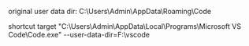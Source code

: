 original user data dir:
C:\Users\Admin\AppData\Roaming\Code

shortcut target
"C:\Users\Admin\AppData\Local\Programs\Microsoft VS Code\Code.exe" --user-data-dir=F:\vscode